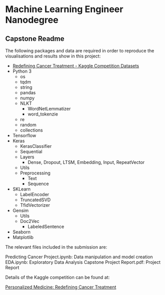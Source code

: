 # Machine Learning Engineer Nanodegree

## Capstone Readme

The following packages and data are required in order to reproduce the visualisations and results show in this project:

* [Redefining Cancer Treatment - Kaggle Competition Datasets](https://www.kaggle.com/c/msk-redefining-cancer-treatment/data)
* Python 3
    * os
    * tqdm
    * string
    * pandas
    * numpy
    * NLKT
        * WordNetLemmatizer
        * word_tokenzie
    * re
    * random
    * collections
* Tensorflow
* Keras
    * KerasClassifier
    * Sequential
    * Layers
        * Dense, Dropout, LTSM, Embedding, Input, RepeatVector
    * Utils
    * Preprocessing
        * Text
        * Sequence
* SKLearn
    * LabelEncoder
    * TruncatedSVD
    * TfidVectorizer
* Gensim
    * Utils
    * Doc2Vec
        * LabeledSentence
* Seaborn
* Matplotlib

The relevant files included in the submission are:

Predicting Cancer Project.ipynb: Data manipulation and model creation
EDA.ipynb: Exploratory Data Analysis
Capstone Project Report.pdf: Project Report

Details of the Kaggle competition can be found at:

[Personalized Medicine: Redefining Cancer Treatment](https://www.kaggle.com/c/msk-redefining-cancer-treatment)

